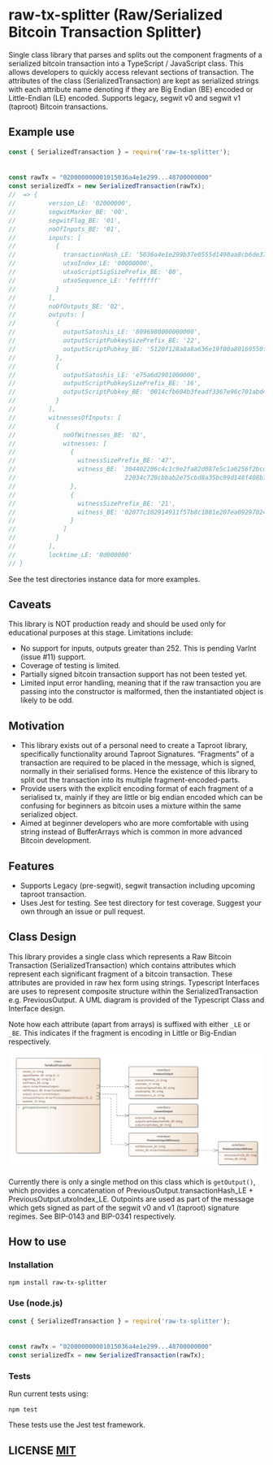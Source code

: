 # raw-tx-splitter (Raw/Serialized Bitcoin Transaction Splitter)
Single class library that parses and splits out the component fragments of a serialized bitcoin transaction into a TypeScript / JavaScript class. This allows developers to quickly access relevant sections of transaction. The attributes of the class (SerializedTransaction) are kept as serialized strings with each attribute name denoting if they are Big Endian (BE) encoded or Little-Endian (LE) encoded. Supports legacy, segwit v0 and segwit v1 (taproot) Bitcoin transactions.

## Example use

```Javascript
const { SerializedTransaction } = require('raw-tx-splitter');


const rawTx = "020000000001015036a4e1e299...48700000000"
const serializedTx = new SerializedTransaction(rawTx);
//  => {
//         version_LE: '02000000',
//         segwitMarker_BE: '00',
//         segwitFlag_BE: '01',
//         noOfInputs_BE: '01',
//         inputs: [
//           {
//             transactionHash_LE: '5036a4e1e299b37e0555d1490aa8cb6de379709349088159a5280e13892c74e9',
//             utxoIndex_LE: '00000000',
//             utxoScriptSigSizePrefix_BE: '00',
//             utxoSequence_LE: 'feffffff'
//           }
//         ],
//         noOfOutputs_BE: '02',
//         outputs: [
//           {
//             outputSatoshis_LE: '8096980000000000',
//             outputScriptPubkeySizePrefix_BE: '22',
//             outputScriptPubkey_BE: '5120f128a8a8a636e19f00a80169550fedfc26b6f5dd04d935ec452894aad938ef0c'
//           },
//           {
//             outputSatoshis_LE: 'e75a6d2901000000',
//             outputScriptPubkeySizePrefix_BE: '16',
//             outputScriptPubkey_BE: '0014cfb604b3feadf3367e96c701abd4912d0c99877f'
//           }
//         ],
//         witnessesOfInputs: [
//           {
//             noOfWitnesses_BE: '02',
//             witnesses: [
//               {
//                 witnessSizePrefix_BE: '47',
//                 witness_BE: `304402206c4c1c9e2fa82d087e5c1a6256f2bcd7cab3b915bf2f6b782a80045f9dc7a9b20
//                              22034c720cbbab2e75cbd8a35bc99d148f408b16205592e80200bf2f491bb0fa88b01`
//               },
//               {
//                 witnessSizePrefix_BE: '21',
//                 witness_BE: '02077c102914911f57b8c1881e207ea09297024803e1c10ce3f20453c2c3f735c6'
//               }
//             ]
//           }
//         ],
//         locktime_LE: '0d000000'
// }
```
See the test directories instance data for more examples.

## Caveats
This library is NOT production ready and should be used only for educational purposes at this stage. Limitations include:
- No support for inputs, outputs greater than 252. This is pending VarInt (issue #11) support.
- Coverage of testing is limited.
- Partially signed bitcoin transaction support has not been tested yet.
- Limited input error handling, meaning that if the raw transaction you are passing into the constructor is malformed, then the instantiated object is likely to be odd.

## Motivation
- This library exists out of a personal need to create a Taproot library, specifically functionality around Taproot Signatures. “Fragments” of a transaction are required to be placed in the message, which is signed, normally in their serialised forms. Hence the existence of this library to split out the transaction into its multiple fragment-encoded-parts.
- Provide users with the explicit encoding format of each fragment of a serialised tx, mainly if they are little or big endian encoded which can be confusing for beginners as bitcoin uses a mixture within the same serialized object.
- Aimed at beginner developers who are more comfortable with using string instead of BufferArrays which is common in more advanced Bitcoin development.

## Features
- Supports Legacy (pre-segwit), segwit transaction including upcoming taproot transaction. 
- Uses Jest for testing. See test directory for test coverage. Suggest your own through an issue or pull request.

## Class Design
This library provides a single class which represents a Raw Bitcoin Transaction (SerializedTransaction) which contains attributes which represent each significant fragment of a bitcoin transaction. These attributes are provided in raw hex form using strings. Typescript Interfaces are uses to represent composite structure within the SerializedTransaction e.g. PreviousOutput. A UML diagram is provided of the Typescript Class and Interface design.

Note how each attribute (apart from arrays) is suffixed with either ```_LE``` or ```_BE```. This indicates if the fragment is encoding in Little or Big-Endian respectively.

![alt text](./docs/serialized_transaction_uml.jpg?raw=true "SerializedTransaction Data Model (UML)")

Currently there is only a single method on this class which is ```getOutput()```, which provides a concatenation of PreviousOutput.transactionHash_LE + PreviousOutput.utxoIndex_LE. Outpoints are used as part of the message which gets signed as part of the segwit v0 and v1 (taproot) signature regimes. See BIP-0143 and BIP-0341 respectively.

## How to use

### Installation

```
npm install raw-tx-splitter
```

### Use (node.js)

```Javascript
const { SerializedTransaction } = require('raw-tx-splitter');


const rawTx = "020000000001015036a4e1e299...48700000000"
const serializedTx = new SerializedTransaction(rawTx);
```

### Tests
Run current tests using:

```
npm test
```
These tests use the Jest test framework.

## LICENSE [MIT](LICENSE)
